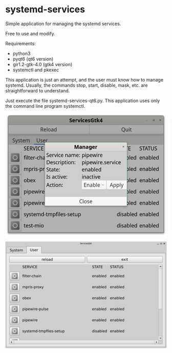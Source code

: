 # systemd-services
Simple application for managing the systemd services.

Free to use and modify.

Requirements:
- python3
- pyqt6 (qt6 version)
- gir1.2-gtk-4.0 (gtk4 version)
- systemctl and pkexec

This application is just an attempt, and the user must know how to manage systemd. Usually, the commands stop, start, disable, mask, etc. are straightforward to understand.

Just execute the file systemd-services-qt6.py. This application uses only the command line program systemctl.

![My image](https://github.com/frank038/systemd-services/blob/main/screenshot02.png)

![My image](https://github.com/frank038/systemd-services/blob/main/screenshot01.png)
